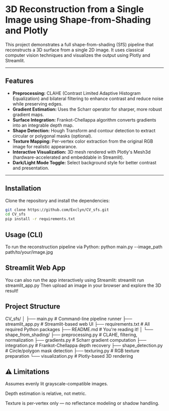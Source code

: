 # 3D Reconstruction from a Single Image using Shape-from-Shading and Plotly

This project demonstrates a full shape-from-shading (SfS) pipeline that reconstructs a 3D surface from a single 2D image. It uses classical computer vision techniques and visualizes the output using Plotly and Streamlit.

---

##  Features

-  **Preprocessing:** CLAHE (Contrast Limited Adaptive Histogram Equalization) and bilateral filtering to enhance contrast and reduce noise while preserving edges.
-  **Gradient Estimation:** Uses the Scharr operator for sharper, more robust gradient maps.
-  **Surface Integration:** Frankot-Chellappa algorithm converts gradients into an integrable depth map.
-  **Shape Detection:** Hough Transform and contour detection to extract circular or polygonal masks (optional).
-  **Texture Mapping:** Per-vertex color extraction from the original RGB image for realistic appearance.
-  **Interactive Visualization:** 3D mesh rendered with Plotly's Mesh3d (hardware-accelerated and embeddable in Streamlit).
-  **Dark/Light Mode Toggle:** Select background style for better contrast and presentation.

---

##  Installation

Clone the repository and install the dependencies:

```bash
git clone https://github.com/Exclyn/CV_sfs.git
cd CV_sfs
pip install -r requirements.txt
```

## Usage (CLI)
To run the reconstruction pipeline via Python:
python main.py --image_path path/to/your/image.jpg

## Streamlit Web App
You can also run the app interactively using Streamlit:
streamlit run streamlit_app.py
Then upload an image in your browser and explore the 3D result!

## Project Structure

CV_sfs/
│
├── main.py                     # Command-line pipeline runner
├── streamlit_app.py            # Streamlit-based web UI
├── requirements.txt            # All required Python packages
├── README.md                   # You're reading it!
│
└── shape_from_shading/
    ├── preprocessing.py        # CLAHE, filtering, normalization
    ├── gradients.py            # Scharr gradient computation
    ├── integration.py          # Frankot-Chellappa depth recovery
    ├── shape_detection.py      # Circle/polygon mask detection
    ├── texturing.py            # RGB texture preparation
    └── visualization.py        # Plotly-based 3D rendering
    

## ⚠ Limitations
Assumes evenly lit grayscale-compatible images.

Depth estimation is relative, not metric.

Texture is per-vertex only — no reflectance modeling or shadow handling.

